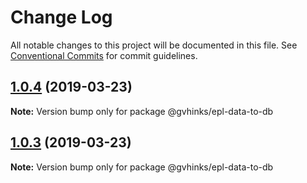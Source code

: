 # Change Log

All notable changes to this project will be documented in this file.
See [Conventional Commits](https://conventionalcommits.org) for commit guidelines.

## [1.0.4](https://github.com/ghinks/epl-ml-mono-repo/compare/v1.0.3...v1.0.4) (2019-03-23)

**Note:** Version bump only for package @gvhinks/epl-data-to-db





## [1.0.3](https://github.com/ghinks/epl-ml-mono-repo/compare/v1.0.2...v1.0.3) (2019-03-23)

**Note:** Version bump only for package @gvhinks/epl-data-to-db
